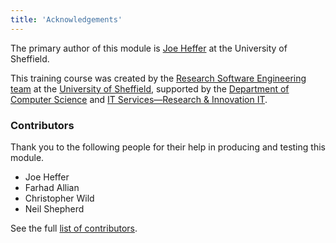 ```yaml
---
title: 'Acknowledgements'
---
```


The primary author of this module is [Joe Heffer](https://github.com/Joe-Heffer-Shef) at the University of Sheffield.

This training course was created by the [Research Software Engineering team](https://rse.shef.ac.uk) at the
[University of Sheffield](https://www.sheffield.ac.uk/), supported by the
[Department of Computer Science](https://www.sheffield.ac.uk/dcs) and [IT
Services&mdash;Research & Innovation IT](https://www.sheffield.ac.uk/it-services/research).

### Contributors

Thank you to the following people for their help in producing and testing this module.

 - Joe Heffer
 - Farhad Allian
 - Christopher Wild
 - Neil Shepherd

See the full [list of contributors](https://github.com/FAIR2-for-research-software/Documentation/graphs/contributors).

